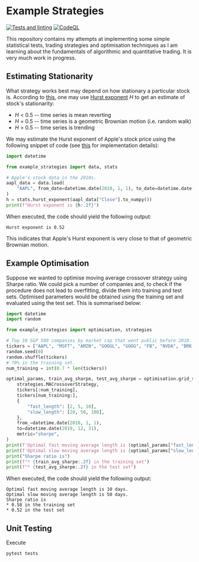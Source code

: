 # Example Strategies

[![Tests and linting](https://github.com/joksas/example-strategies/actions/workflows/tests-and-linting.yml/badge.svg)](https://github.com/joksas/example-strategies/actions/workflows/tests-and-linting.yml) [![CodeQL](https://github.com/joksas/example-strategies/actions/workflows/code-ql.yml/badge.svg)](https://github.com/joksas/example-strategies/actions/workflows/code-ql.yml)

This repository contains my attempts at implementing some simple statistical tests, trading strategies and optimisation techniques as I am learning about the fundamentals of algorithmic and quantitative trading.
It is very much work in progress.

## Estimating Stationarity

What strategy works best may depend on how stationary a particular stock is.
According to [this](https://www.quantstart.com/successful-algorithmic-trading-ebook/), one may use [Hurst exponent](https://en.wikipedia.org/wiki/Hurst_exponent) *H* to get an estimate of stock's stationarity:

* *H* < 0.5 -- time series is mean reverting
* *H* = 0.5 -- time series is a geometric Brownian motion (i.e. random walk)
* *H* > 0.5 -- time series is trending

We may estimate the Hurst exponent of Apple's stock price using the following snippet of code (see [this](/example_strategies/stats.py#L6) for implementation details):
```python
import datetime

from example_strategies import data, stats

# Apple's stock data in the 2010s.
aapl_data = data.load(
    "AAPL", from_date=datetime.date(2010, 1, 1), to_date=datetime.date(2019, 1, 1)
)
h = stats.hurst_exponent(aapl_data["Close"].to_numpy())
print(f"Hurst exponent is {h:.2f}")
```

When executed, the code should yield the following output:
```text
Hurst exponent is 0.52
```

This indicates that Apple's Hurst exponent is very close to that of geometric Brownian motion.


## Example Optimisation

Suppose we wanted to optimise moving average crossover strategy using Sharpe ratio.
We could pick a number of companies and, to check if the procedure does not lead to overfitting, divide them into training and test sets.
Optimised parameters would be obtained using the training set and evaluated using the test set.
This is summarised below:
```python
import datetime
import random

from example_strategies import optimisation, strategies

# Top 10 S&P 500 companies by market cap that went public before 2010.
tickers = ["AAPL", "MSFT", "AMZN", "GOOGL", "GOOG", "FB", "NVDA", "BRK-B", "JPM", "JNJ"]
random.seed(0)
random.shuffle(tickers)
# 70% in the training set.
num_training = int(0.7 * len(tickers))

optimal_params, train_avg_sharpe, test_avg_sharpe = optimisation.grid_search(
    strategies.MACrossoverStrategy,
    tickers[:num_training],
    tickers[num_training:],
    {
        "fast_length": [2, 5, 10],
        "slow_length": [20, 50, 100],
    },
    from_=datetime.date(2010, 1, 1),
    to=datetime.date(2019, 12, 31),
    metric="sharpe",
)
print(f'Optimal fast moving average length is {optimal_params["fast_length"]} days.')
print(f'Optimal slow moving average length is {optimal_params["slow_length"]} days.')
print("Sharpe ratio is")
print(f"* {train_avg_sharpe:.2f} in the training set")
print(f"* {test_avg_sharpe:.2f} in the test set")
```

When executed, the code should yield the following output:
```text
Optimal fast moving average length is 10 days.
Optimal slow moving average length is 50 days.
Sharpe ratio is
* 0.58 in the training set
* 0.52 in the test set
```

## Unit Testing

Execute
```text
pytest tests
```
